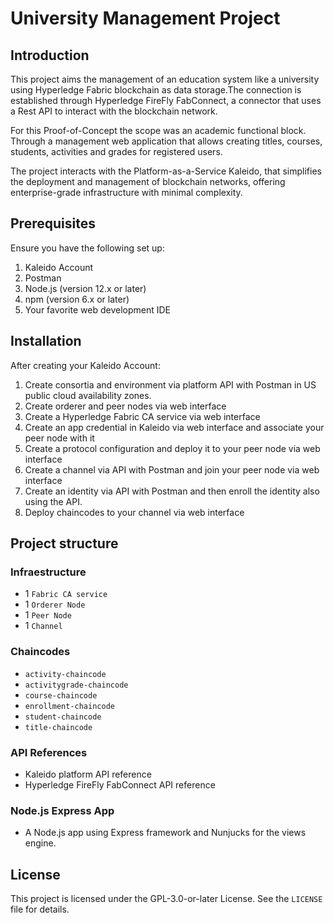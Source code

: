 # University Management Project

## Introduction

This project aims the management of an education system like a university using Hyperledge Fabric blockchain as data storage.The connection is established through Hyperledge FireFly FabConnect, a connector that uses a Rest API to interact with the blockchain network.

For this Proof-of-Concept the scope was an academic functional block. Through a management web application that allows creating titles, courses, students, activities and grades for registered users.

The project interacts with the Platform-as-a-Service Kaleido, that simplifies the deployment and management of blockchain networks, offering enterprise-grade infrastructure with minimal complexity.

## Prerequisites

Ensure you have the following set up:

1. Kaleido Account
2. Postman
3. Node.js (version 12.x or later)
4. npm (version 6.x or later)
5. Your favorite web development IDE

## Installation

After creating your Kaleido Account:
1. Create consortia and environment via platform API with Postman in US public cloud availability zones.
2. Create orderer and peer nodes via web interface
3. Create a Hyperledge Fabric CA service via web interface
4. Create an app credential in Kaleido via web interface and associate your peer node with it
5. Create a protocol configuration and deploy it to your peer node via web interface
6. Create a channel via API with Postman and join your peer node via web interface
7. Create an identity via API with Postman and then enroll the identity also using the API.
8. Deploy chaincodes to your channel via web interface

## Project structure

### Infraestructure

- 1 `Fabric CA service`
- 1 `Orderer Node`
- 1 `Peer Node`
- 1 `Channel`

### Chaincodes

- `activity-chaincode`
- `activitygrade-chaincode`
- `course-chaincode`
- `enrollment-chaincode`
- `student-chaincode`
- `title-chaincode`

### API References
- Kaleido platform API reference
- Hyperledge FireFly FabConnect API reference

### Node.js Express App

- A Node.js app using Express framework and Nunjucks for the views engine.

## License

This project is licensed under the GPL-3.0-or-later License. See the `LICENSE` file for details.

